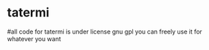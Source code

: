 # tatermi 
#all code for tatermi is under license gnu gpl you can freely use it for whatever you want 


